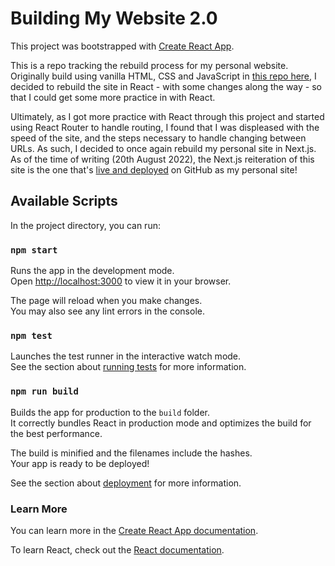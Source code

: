 # Building My Website 2.0

This project was bootstrapped with [Create React App](https://github.com/facebook/create-react-app). 

This is a repo tracking the rebuild process for my personal website. Originally build using vanilla HTML, CSS and JavaScript in [this repo here](https://github.com/madisonlowe/mySiteVanilla), I decided to rebuild the site in React - with some changes along the way - so that I could get some more practice in with React.

Ultimately, as I got more practice with React through this project and started using React Router to handle routing, I found that I was displeased with the speed of the site, and the steps necessary to handle changing between URLs. As such, I decided to once again rebuild my personal site in Next.js. As of the time of writing (20th August 2022), the Next.js reiteration of this site is the one that's [live and deployed](https://madisonlowe.github.io) on GitHub as my personal site!

## Available Scripts

In the project directory, you can run:

### `npm start`

Runs the app in the development mode.\
Open [http://localhost:3000](http://localhost:3000) to view it in your browser.

The page will reload when you make changes.\
You may also see any lint errors in the console.

### `npm test`

Launches the test runner in the interactive watch mode.\
See the section about [running tests](https://facebook.github.io/create-react-app/docs/running-tests) for more information.

### `npm run build`

Builds the app for production to the `build` folder.\
It correctly bundles React in production mode and optimizes the build for the best performance.

The build is minified and the filenames include the hashes.\
Your app is ready to be deployed!

See the section about [deployment](https://facebook.github.io/create-react-app/docs/deployment) for more information.

### Learn More

You can learn more in the [Create React App documentation](https://facebook.github.io/create-react-app/docs/getting-started).

To learn React, check out the [React documentation](https://reactjs.org/).
